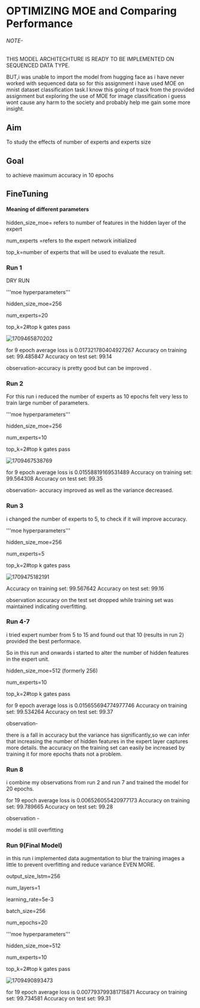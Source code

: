 # OPTIMIZING MOE and Comparing Performance

###### NOTE-

THIS MODEL ARCHITECHTURE IS READY TO BE IMPLEMENTED ON SEQUENCED DATA TYPE.

BUT,i was unable to import the model from hugging face as i have never worked with sequenced data so for this assignment i have used MOE on mnist dataset classification task.I know this going of track from the provided assignment but exploring the use of MOE for image classification i guess wont cause any harm to the society and probably help me gain some more insight.

## Aim

To study the effects of number of experts and experts size

## Goal

to achieve maximum accuracy in 10 epochs

## FineTuning

#### Meaning of different parameters

hidden_size_moe= refers to number of features in the hidden layer of the expert

num_experts =refers to the expert network initialized

top_k=number of experts that will be used to evaluate the result.

### Run 1

DRY RUN

'''moe hyperparameters'''

hidden_size_moe=256

num_experts=20

top_k=2#top k gates pass

![1709465870202](image/Readme/1709465870202.png)

for 9 epoch average loss is 0.017321780404927267
Accuracy on training set: 99.485847
Accuracy on test set: 99.14


observation-accuracy is pretty good but can be improved .

### Run 2

For this run i reduced the number of experts as 10 epochs felt very less to train large number of parameters.


'''moe hyperparameters'''

hidden_size_moe=256

num_experts=10

top_k=2#top k gates pass

![1709467538769](image/Readme/1709467538769.png)

for 9 epoch average loss is 0.01558819169531489
Accuracy on training set: 99.564308
Accuracy on test set: 99.35


observation- accuracy improved as well as the variance decreased.

### Run 3

i changed the number of experts to 5, to check if it will improve accuracy.

'''moe hyperparameters'''

hidden_size_moe=256

num_experts=5

top_k=2#top k gates pass


![1709475182191](image/Readme/1709475182191.png)


Accuracy on training set: 99.567642
Accuracy on test set: 99.16

observation accuracy on the test set dropped while training set was maintained indicating overfitting.

### Run 4-7

i tried expert number from 5 to 15 and found out that 10 (results in run 2) provided the best performace.

So in this run and onwards i started to alter the number of hidden features in the expert unit.


hidden_size_moe=512 (formerly 256)

num_experts=10

top_k=2#top k gates pass


for 9 epoch average loss is 0.015655694774977746
Accuracy on training set: 99.534264
Accuracy on test set: 99.37


observation-

 there is a fall in accuracy but the variance has significantly,so we can infer that increasing the number of hidden features in the expert layer captures more details. the accuracy on the training set can easily be increased by training it for more epochs thats not a problem.

### Run 8

i combine my observations from run 2 and run 7 and trained the model for 20 epochs.



for 19 epoch average loss is 0.006526055420977173
Accuracy on training set: 99.789665
Accuracy on test set: 99.28


observation -

model is still overfitting


### Run 9(Final Model)

in this run i implemented data augmentation to blur the training images a little to prevent overfitting and reduce variance EVEN MORE.


output_size_lstm=256

num_layers=1

learning_rate=5e-3

batch_size=256

num_epochs=20

'''moe hyperparameters'''

hidden_size_moe=512

num_experts=10

top_k=2#top k gates pass

![1709490893473](image/Readme/1709490893473.png)

for 19 epoch average loss is 0.007793799381715871
Accuracy on training set: 99.734581
Accuracy on test set: 99.31
